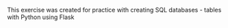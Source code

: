 This exercise was created for practice with creating SQL databases - tables with Python using Flask
